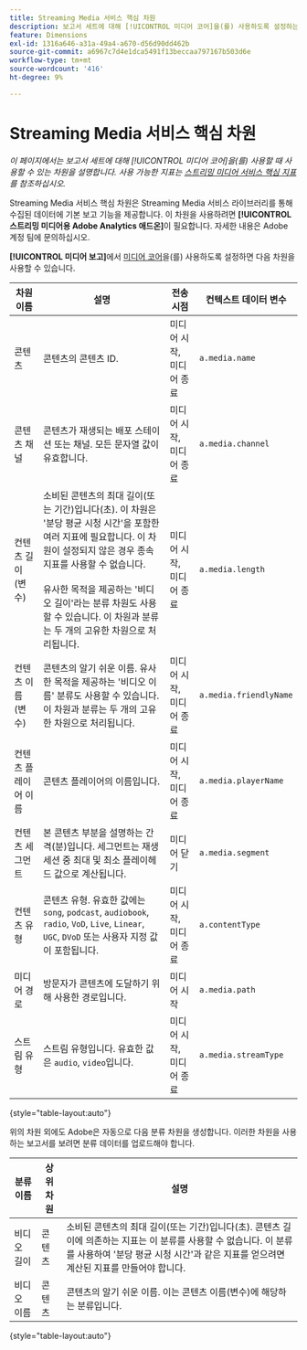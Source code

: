 ```yaml
---
title: Streaming Media 서비스 핵심 차원
description: 보고서 세트에 대해 [!UICONTROL 미디어 코어]을(를) 사용하도록 설정하는 경우 사용할 수 있는 차원입니다.
feature: Dimensions
exl-id: 1316a646-a31a-49a4-a670-d56d90dd462b
source-git-commit: a6967c7d4e1dca5491f13beccaa797167b503d6e
workflow-type: tm+mt
source-wordcount: '416'
ht-degree: 9%

---
```


# Streaming Media 서비스 핵심 차원

*이 페이지에서는 보고서 세트에 대해 [!UICONTROL 미디어 코어]을(를) 사용할 때 사용할 수 있는 차원을 설명합니다. 사용 가능한 지표는 [스트리밍 미디어 서비스 핵심 지표](../metrics/sm-core.md)를 참조하십시오.*

Streaming Media 서비스 핵심 차원은 Streaming Media 서비스 라이브러리를 통해 수집된 데이터에 기본 보고 기능을 제공합니다. 이 차원을 사용하려면 **[!UICONTROL 스트리밍 미디어용 Adobe Analytics 애드온]**&#x200B;이 필요합니다. 자세한 내용은 Adobe 계정 팀에 문의하십시오.

**[!UICONTROL 미디어 보고]**&#x200B;에서 [미디어 코어](/help/admin/tools/manage-rs/edit-settings/media-management.md)을(를) 사용하도록 설정하면 다음 차원을 사용할 수 있습니다.

| 차원 이름 | 설명 | 전송 시점 | 컨텍스트 데이터 변수 |
| --- | --- | --- | --- |
| 콘텐츠 | 콘텐츠의 콘텐츠 ID. | 미디어 시작, 미디어 종료 | `a.media.name` |
| 콘텐츠 채널 | 콘텐츠가 재생되는 배포 스테이션 또는 채널. 모든 문자열 값이 유효합니다. | 미디어 시작, 미디어 종료 | `a.media.channel` |
| 컨텐츠 길이(변수) | 소비된 콘텐츠의 최대 길이(또는 기간)입니다(초). 이 차원은 &#39;분당 평균 시청 시간&#39;을 포함한 여러 지표에 필요합니다. 이 차원이 설정되지 않은 경우 종속 지표를 사용할 수 없습니다.<br><br>유사한 목적을 제공하는 &#39;비디오 길이&#39;라는 분류 차원도 사용할 수 있습니다. 이 차원과 분류는 두 개의 고유한 차원으로 처리됩니다. | 미디어 시작, 미디어 종료 | `a.media.length` |
| 컨텐츠 이름(변수) | 콘텐츠의 알기 쉬운 이름. 유사한 목적을 제공하는 &#39;비디오 이름&#39; 분류도 사용할 수 있습니다. 이 차원과 분류는 두 개의 고유한 차원으로 처리됩니다. | 미디어 시작, 미디어 종료 | `a.media.friendlyName` |
| 컨텐츠 플레이어 이름 | 콘텐츠 플레이어의 이름입니다. | 미디어 시작, 미디어 종료 | `a.media.playerName` |
| 컨텐츠 세그먼트 | 본 콘텐츠 부분을 설명하는 간격(분)입니다. 세그먼트는 재생 세션 중 최대 및 최소 플레이헤드 값으로 계산됩니다. | 미디어 닫기 | `a.media.segment` |
| 컨텐츠 유형 | 콘텐츠 유형. 유효한 값에는 `song`, `podcast`, `audiobook`, `radio`, `VoD`, `Live`, `Linear`, `UGC`, `DVoD` 또는 사용자 지정 값이 포함됩니다. | 미디어 시작, 미디어 종료 | `a.contentType` |
| 미디어 경로 | 방문자가 콘텐츠에 도달하기 위해 사용한 경로입니다. | 미디어 시작 | `a.media.path` |
| 스트림 유형 | 스트림 유형입니다. 유효한 값은 `audio`, `video`입니다. | 미디어 시작, 미디어 종료 | `a.media.streamType` |

{style="table-layout:auto"}

위의 차원 외에도 Adobe은 자동으로 다음 분류 차원을 생성합니다. 이러한 차원을 사용하는 보고서를 보려면 분류 데이터를 업로드해야 합니다.

| 분류 이름 | 상위 차원 | 설명 |
| --- | --- | --- |
| 비디오 길이 | 콘텐츠 | 소비된 콘텐츠의 최대 길이(또는 기간)입니다(초). 콘텐츠 길이에 의존하는 지표는 이 분류를 사용할 수 없습니다. 이 분류를 사용하여 &#39;분당 평균 시청 시간&#39;과 같은 지표를 얻으려면 계산된 지표를 만들어야 합니다. |
| 비디오 이름 | 콘텐츠 | 콘텐츠의 알기 쉬운 이름. 이는 콘텐츠 이름(변수)에 해당하는 분류입니다. |

{style="table-layout:auto"}
